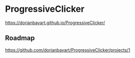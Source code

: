 
# ProgressiveClicker
https://dorianbayart.github.io/ProgressiveClicker/



## Roadmap
https://github.com/dorianbayart/ProgressiveClicker/projects/1
